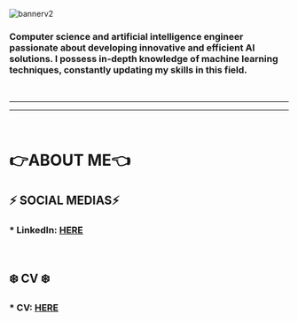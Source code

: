 ![bannerv2](https://github.com/DanielOlarte-GitHub/DanielOlarte-GitHub/blob/main/Cover%20Daniel%20Olarte%20GIF%2011S.gif)


### Computer science and artificial intelligence engineer passionate about developing innovative and efficient AI solutions. I possess in-depth knowledge of machine learning techniques, constantly updating my skills in this field.
<br><hr><hr><br>


# 👉ABOUT ME👈
## ⚡ SOCIAL MEDIAS⚡

### * <b>LinkedIn:</b> <a href="https://www.linkedin.com/in/danielolarteavila/"> HERE </a>
  <br>
  
## ❄️ CV ❄️

### * <b> CV: </b> <a href="https://github.com/DanielOlarte-GitHub/DanielOlarte-GitHub/blob/main/Daniel%20Olarte%20CV%20EN.pdf" download="CV DANIEL OLARTE"> HERE </a>

  <br>
